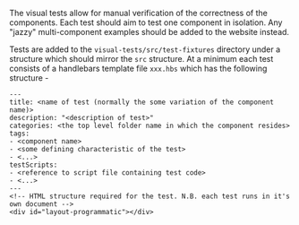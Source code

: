 The visual tests allow for manual verification of the correctness of the components. Each test should aim to test one component in isolation. Any "jazzy" multi-component examples should be added to the website instead.

Tests are added to the ```visual-tests/src/test-fixtures``` directory under a structure which should mirror the ```src``` structure. At a minimum each test consists of a handlebars template file ```xxx.hbs``` which has the following structure -

```
---
title: <name of test (normally the some variation of the component name)>
description: "<description of test>"
categories: <the top level folder name in which the component resides>
tags:
- <component name>
- <some defining characteristic of the test>
- <...>
testScripts:
- <reference to script file containing test code>
- <...>
---
<!-- HTML structure required for the test. N.B. each test runs in it's own document -->
<div id="layout-programmatic"></div>
```
